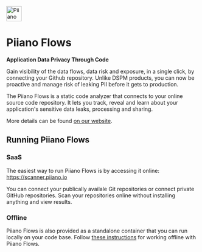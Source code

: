 <p>
  <a href="https://piiano.com/pii-code-scanner/">
    <picture>
      <source media="(prefers-color-scheme: dark)" srcset="https://piiano.com/docs/img/logo-developers-dark.svg">
      <source media="(prefers-color-scheme: light)" srcset="https://piiano.com/wp-content/uploads/piiano-logo-developers.png">
      <img alt="Piiano Vault" src="https://piiano.com/wp-content/uploads/piiano-logo-developers.png" height="40" />
    </picture>
  </a>
</p>

# Piiano Flows

**Application Data Privacy Through Code**

Gain visibility of the data flows, data risk and exposure, in a single click, by connecting your Github repository.
Unlike DSPM products, you can now be proactive and manage risk of leaking PII before it gets to production.

The Piiano Flows is a static code analyzer that connects to your online source code repository. It lets you track, reveal and learn about your application's sensitive data leaks, processing and sharing.

More details can be found [on our website](https://piiano.com/pii-code-scanner/).

## Running Piiano Flows

### SaaS

The easiest way to run Piiano Flows is by accessing it online: https://scanner.piiano.io  

You can connect your publically availale Git repositories or connect private GitHub repositories. Scan your repositories online without installing anything and view results.

### Offline

Piiano Flows is also provided as a standalone container that you can run locally on your code base.
Follow [these instructions](./offline-flows) for working offline with Piiano Flows.
